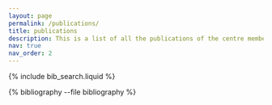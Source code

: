 ```yaml
---
layout: page
permalink: /publications/
title: publications
description: This is a list of all the publications of the centre members.
nav: true
nav_order: 2
---
```

<!-- _pages/publications.md -->

<!-- Bibsearch Feature -->

{% include bib_search.liquid %}

<div class="publications">

{% bibliography --file bibliography %}

</div>